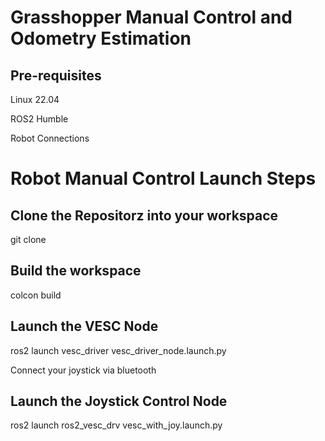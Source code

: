 # Grasshopper Manual Control and Odometry Estimation 

## Pre-requisites
Linux 22.04

ROS2 Humble

Robot Connections

# Robot Manual Control Launch Steps
## Clone the Repositorz into your workspace

git clone 

## Build the workspace

colcon build

## Launch the VESC Node
ros2 launch vesc_driver vesc_driver_node.launch.py 

Connect your joystick via bluetooth

## Launch the Joystick Control Node

ros2 launch ros2_vesc_drv vesc_with_joy.launch.py 

